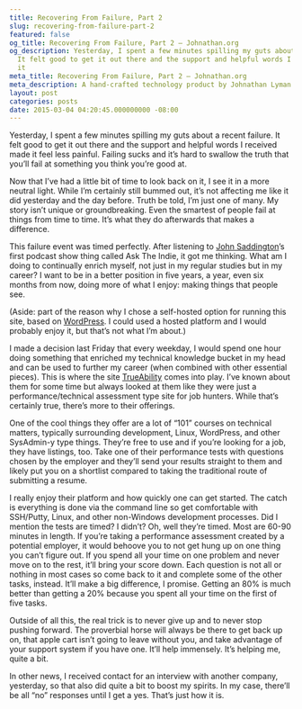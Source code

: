 ```yaml
---
title: Recovering From Failure, Part 2
slug: recovering-from-failure-part-2
featured: false
og_title: Recovering From Failure, Part 2 – Johnathan.org
og_description: Yesterday, I spent a few minutes spilling my guts about a recent failure.
  It felt good to get it out there and the support and helpful words I received made
  it
meta_title: Recovering From Failure, Part 2 – Johnathan.org
meta_description: A hand-crafted technology product by Johnathan Lyman
layout: post
categories: posts
date: 2015-03-04 04:20:45.000000000 -08:00
---
```


Yesterday, I spent a few minutes spilling my guts about a recent failure. It felt good to get it out there and the support and helpful words I received made it feel less painful. Failing sucks and it’s hard to swallow the truth that you’ll fail at something you think you’re good at.

Now that I’ve had a little bit of time to look back on it, I see it in a more neutral light. While I’m certainly still bummed out, it’s not affecting me like it did yesterday and the day before. Truth be told, I’m just one of many. My story isn’t unique or groundbreaking. Even the smartest of people fail at things from time to time. It’s what they do afterwards that makes a difference.

This failure event was timed perfectly. After listening to [John Saddington](http://john.do)’s first podcast show thing called Ask The Indie, it got me thinking. What am I doing to continually enrich myself, not just in my regular studies but in my career? I want to be in a better position in five years, a year, even six months from now, doing more of what I enjoy: making things that people see.

(Aside: part of the reason why I chose a self-hosted option for running this site, based on [WordPress](http://wordpress.org). I could used a hosted platform and I would probably enjoy it, but that’s not what I’m about.)

I made a decision last Friday that every weekday, I would spend one hour doing something that enriched my technical knowledge bucket in my head and can be used to further my career (when combined with other essential pieces). This is where the site [TrueAbility](http://trueability.com) comes into play. I’ve known about them for some time but always looked at them like they were just a performance/technical assessment type site for job hunters. While that’s certainly true, there’s more to their offerings.

One of the cool things they offer are a lot of “101” courses on technical matters, typically surrounding development, Linux, WordPress, and other SysAdmin-y type things. They’re free to use and if you’re looking for a job, they have listings, too. Take one of their performance tests with questions chosen by the employer and they’ll send your results straight to them and likely put you on a shortlist compared to taking the traditional route of submitting a resume.

I really enjoy their platform and how quickly one can get started. The catch is everything is done via the command line so get comfortable with SSH/Putty, Linux, and other non-Windows development processes. Did I mention the tests are timed? I didn’t? Oh, well they’re timed. Most are 60-90 minutes in length. If you’re taking a performance assessment created by a potential employer, it would behoove you to not get hung up on one thing you can’t figure out. If you spend all your time on one problem and never move on to the rest, it’ll bring your score down. Each question is not all or nothing in most cases so come back to it and complete some of the other tasks, instead. It’ll make a big difference, I promise. Getting an 80% is much better than getting a 20% because you spent all your time on the first of five tasks.

Outside of all this, the real trick is to never give up and to never stop pushing forward. The proverbial horse will always be there to get back up on, that apple cart isn’t going to leave without you, and take advantage of your support system if you have one. It’ll help immensely. It’s helping me, quite a bit.

In other news, I received contact for an interview with another company, yesterday, so that also did quite a bit to boost my spirits. In my case, there’ll be all “no” responses until I get a yes. That’s just how it is.

